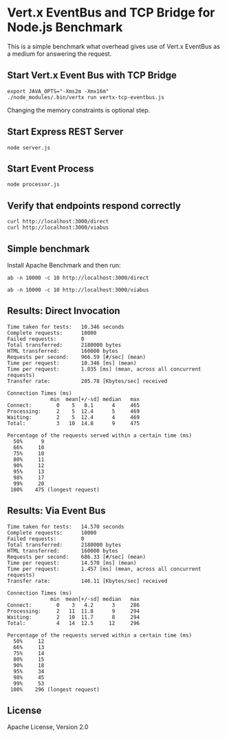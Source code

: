 Vert.x EventBus and TCP Bridge for Node.js Benchmark
====================================================

This is a simple benchmark what overhead gives use of Vert.x EventBus as a medium for answering the request.


Start Vert.x Event Bus with TCP Bridge
--------------------------------------

    export JAVA_OPTS="-Xms2m -Xmx16m"
    ./node_modules/.bin/vertx run vertx-tcp-eventbus.js
    
Changing the memory constraints is optional step.

Start Express REST Server
-------------------------

    node server.js

Start Event Process
-------------------

    node processor.js

Verify that endpoints respond correctly
---------------------------------------

    curl http://localhost:3000/direct
    curl http://localhost:3000/viabus

Simple benchmark
----------------

Install Apache Benchmark and then run:

    ab -n 10000 -c 10 http://localhost:3000/direct

    ab -n 10000 -c 10 http://localhost:3000/viabus


Results: Direct Invocation
--------------------------

    Time taken for tests:   10.346 seconds
    Complete requests:      10000
    Failed requests:        0
    Total transferred:      2180000 bytes
    HTML transferred:       160000 bytes
    Requests per second:    966.59 [#/sec] (mean)
    Time per request:       10.346 [ms] (mean)
    Time per request:       1.035 [ms] (mean, across all concurrent requests)
    Transfer rate:          205.78 [Kbytes/sec] received
    
    Connection Times (ms)
                  min  mean[+/-sd] median   max
    Connect:        0    5   8.1      4     465
    Processing:     2    5  12.4      5     469
    Waiting:        2    5  12.4      4     469
    Total:          3   10  14.8      9     475
    
    Percentage of the requests served within a certain time (ms)
      50%      9
      66%     10
      75%     10
      80%     11
      90%     12
      95%     13
      98%     17
      99%     20
     100%    475 (longest request)

Results: Via Event Bus
----------------------

    Time taken for tests:   14.570 seconds
    Complete requests:      10000
    Failed requests:        0
    Total transferred:      2180000 bytes
    HTML transferred:       160000 bytes
    Requests per second:    686.33 [#/sec] (mean)
    Time per request:       14.570 [ms] (mean)
    Time per request:       1.457 [ms] (mean, across all concurrent requests)
    Transfer rate:          146.11 [Kbytes/sec] received
    
    Connection Times (ms)
                  min  mean[+/-sd] median   max
    Connect:        0    3   4.2      3     286
    Processing:     2   11  11.8      9     294
    Waiting:        2   10  11.7      8     294
    Total:          4   14  12.5     12     296
    
    Percentage of the requests served within a certain time (ms)
      50%     12
      66%     13
      75%     14
      80%     15
      90%     18
      95%     34
      98%     45
      99%     53
     100%    296 (longest request)
 
License
-------

Apache License, Version 2.0	